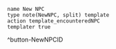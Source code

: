 ```button
name New NPC
type note(NewNPC, split) template
action template_encounteredNPC
templater true
```
^button-NewNPCID